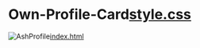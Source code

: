 # Own-Profile-Card[style.css](https://github.com/user-attachments/files/23112364/style.css)
![AshProfile](https://github.com/user-attachments/assets/88d7c14a-b5d5-484c-8f8e-85b5ff4cdefb)[index.html](https://github.com/user-attachments/files/23112366/index.html)
